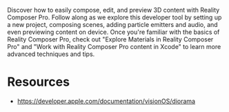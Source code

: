 Discover how to easily compose, edit, and preview 3D content with Reality Composer Pro. Follow along as we explore this developer tool by setting up a new project, composing scenes, adding particle emitters and audio, and even previewing content on device. Once you're familiar with the basics of Reality Composer Pro, check out "Explore Materials in Reality Composer Pro" and "Work with Reality Composer Pro content in Xcode" to learn more advanced techniques and tips.

# Resources
* https://developer.apple.com/documentation/visionOS/diorama
